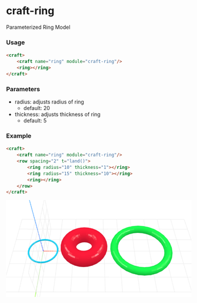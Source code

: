 # craft-ring
Parameterized Ring Model

### Usage
```html
<craft>
    <craft name="ring" module="craft-ring"/>
    <ring></ring>
</craft>
```

### Parameters
- radius: adjusts radius of ring
    - default: 20
- thickness: adjusts thickness of ring
    - default: 5

### Example
```html
<craft>
    <craft name="ring" module="craft-ring"/>
    <row spacing="2" t="land()">
        <ring radius="10" thickness="1"></ring>
        <ring radius="15" thickness="10"></ring> 
        <ring></ring>
    </row>
</craft>
```

![example](example.png)